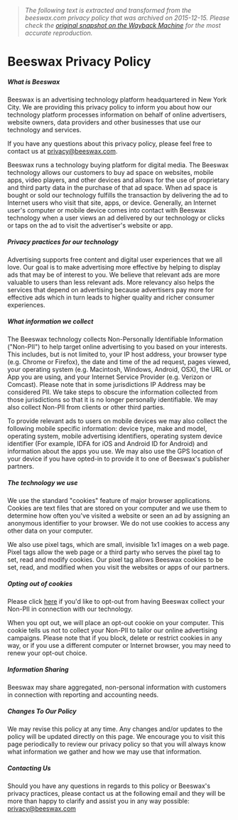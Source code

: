 > *The following text is extracted and transformed from the beeswax.com privacy policy that was archived on 2015-12-15. Please check the [original snapshot on the Wayback Machine](https://web.archive.org/web/20151215164917id_/http%3A//www.beeswax.com/privacy.html) for the most accurate reproduction.*

# Beeswax Privacy Policy

##### What is Beeswax

Beeswax is an advertising technology platform headquartered in New York City. We are providing this privacy policy to inform you about how our technology platform processes information on behalf of online advertisers, website owners, data providers and other businesses that use our technology and services. 

If you have any questions about this privacy policy, please feel free to contact us at [privacy@beeswax.com](mailto:privacy@beeswax.com). 

Beeswax runs a technology buying platform for digital media. The Beeswax technology allows our customers to buy ad space on websites, mobile apps, video players, and other devices and allows for the use of proprietary and third party data in the purchase of that ad space. When ad space is bought or sold our technology fulfills the transaction by delivering the ad to Internet users who visit that site, apps, or device. Generally, an Internet user's computer or mobile device comes into contact with Beeswax technology when a user views an ad delivered by our technology or clicks or taps on the ad to visit the advertiser's website or app.

##### Privacy practices for our technology

Advertising supports free content and digital user experiences that we all love. Our goal is to make advertising more effective by helping to display ads that may be of interest to you. We believe that relevant ads are more valuable to users than less relevant ads. More relevancy also helps the services that depend on advertising because advertisers pay more for effective ads which in turn leads to higher quality and richer consumer experiences. 

##### What information we collect

The Beeswax technology collects Non-Personally Identifiable Information ("Non-PII") to help target online advertising to you based on your interests. This includes, but is not limited to, your IP host address, your browser type (e.g. Chrome or Firefox), the date and time of the ad request, pages viewed, your operating system (e.g. Macintosh, Windows, Android, OSX), the URL or App you are using, and your Internet Service Provider (e.g. Verizon or Comcast). Please note that in some jurisdictions IP Address may be considered PII. We take steps to obscure the information collected from those jurisdictions so that it is no longer personally identifiable. We may also collect Non-PII from clients or other third parties. 

To provide relevant ads to users on mobile devices we may also collect the following mobile specific information: device type, make and model, operating system, mobile advertising identifiers, operating system device identifier (For example, IDFA for iOS and Android ID for Android) and information about the apps you use. We may also use the GPS location of your device if you have opted-in to provide it to one of Beeswax's publisher partners. 

##### The technology we use

We use the standard "cookies" feature of major browser applications. Cookies are text files that are stored on your computer and we use them to determine how often you've visited a website or seen an ad by assigning an anonymous identifier to your browser. We do not use cookies to access any other data on your computer.

We also use pixel tags, which are small, invisible 1x1 images on a web page. Pixel tags allow the web page or a third party who serves the pixel tag to set, read and modify cookies. Our pixel tag allows Beeswax cookies to be set, read, and modified when you visit the websites or apps of our partners. 

##### Opting out of cookies

Please click [here](https://web.archive.org/optout.php) if you'd like to opt-out from having Beeswax collect your Non-PII in connection with our technology. 

When you opt out, we will place an opt-out cookie on your computer. This cookie tells us not to collect your Non-PII to tailor our online advertising campaigns. Please note that if you block, delete or restrict cookies in any way, or if you use a different computer or Internet browser, you may need to renew your opt-out choice. 

##### Information Sharing

Beeswax may share aggregated, non-personal information with customers in connection with reporting and accounting needs.

##### Changes To Our Policy

We may revise this policy at any time. Any changes and/or updates to the policy will be updated directly on this page. We encourage you to visit this page periodically to review our privacy policy so that you will always know what information we gather and how we may use that information.

##### Contacting Us

Should you have any questions in regards to this policy or Beeswax's privacy practices, please contact us at the following email and they will be more than happy to clarify and assist you in any way possible: [privacy@beeswax.com](mailto:privacy@beeswax.com)
